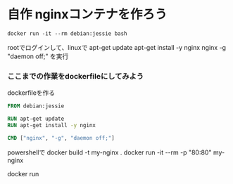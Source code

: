 自作 nginxコンテナを作ろう
====

```
docker run -it --rm debian:jessie bash
```

rootでログインして、linuxで
apt-get update
apt-get install -y nginx
nginx -g "daemon off;"
を実行

### ここまでの作業をdockerfileにしてみよう

dockerfileを作る

``` dockerfile
FROM debian:jessie

RUN apt-get update
RUN apt-get install -y nginx

CMD ["nginx", "-g", "daemon off;"]
```

powershellで
docker build -t my-nginx .
docker run -it --rm -p "80:80" my-nginx

docker run
